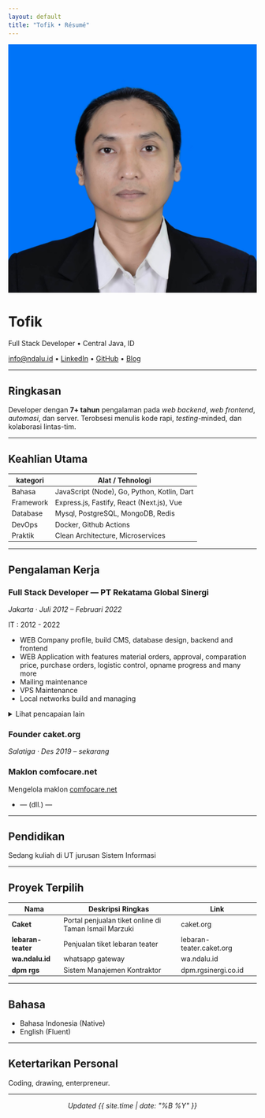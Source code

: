 ```yaml
---
layout: default
title: "Tofik • Résumé"
---
```


<link rel="stylesheet" href="assets/style.css">

<div class="hero">
  <img src="assets/photo.png" alt="Tofik" class="avatar">
  <h1>Tofik</h1>
  <p class="tagline">Full Stack Developer • Central Java, ID</p>
  <p>
    <a href="mailto:info@ndalu.id">info@ndalu.id</a> •
    <a href="https://linkedin.com/in/tofik-nuryanto-5172bb218">LinkedIn</a> •
    <a href="https://github.com/ngadimin51">GitHub</a> •
    <a href="https://ndalu.id">Blog</a>
  </p>
</div>

---

## Ringkasan

Developer dengan **7+ tahun** pengalaman pada _web backend_, _web frontend_, _automasi_, dan server. Terobsesi menulis kode rapi, _testing_-minded, dan kolaborasi lintas-tim.

---

## Keahlian Utama
<table>
  <thead>
    <tr>
      <th>kategori</th>
      <th>Alat / Tehnologi</th>
    </tr>
  </thead>
  <tbody>
    <tr>
      <td>Bahasa</td>
      <td>JavaScript (Node), Go, Python, Kotlin, Dart</td>
    </tr>
    <tr>
      <td>Framework</td>
      <td>Express.js, Fastify, React (Next.js), Vue</td>
    </tr>
    <tr>
      <td>Database</td>
      <td>Mysql, PostgreSQL, MongoDB, Redis</td>
    </tr>
    <tr>
      <td>DevOps</td>
      <td>Docker, Github Actions</td>
    </tr>
    <tr>
      <td>Praktik</td>
      <td>Clean Architecture, Microservices</td>
    </tr>
  </tbody>
</table>

---

## Pengalaman Kerja

### Full Stack Developer — PT Rekatama Global Sinergi
_Jakarta · Juli 2012 – Februari 2022_

IT : 2012 - 2022

- WEB Company profile, build CMS, database design, backend and frontend
- WEB Application with features material orders, approval, comparation price, purchase orders, logistic control, opname progress and many more
- Mailing maintenance
- VPS Maintenance
- Local networks build and managing

<details>
<summary>Lihat pencapaian lain</summary>
DRAFTER

- PT. Rekatama Global Sinergi Jakarta, Indonesia
- Shop Drawing, asbuilt drawing architect, structure and MEP
- Calculate volume of materials
- Make presentation for project tender
- Maintenance PC/Laptop hardware and software
</details>

### Founder caket.org 
_Salatiga · Des 2019 – sekarang_

### Maklon comfocare.net 

Mengelola maklon <a href='comfocare.net'>comfocare.net</a>

- — (dll.) —

---

## Pendidikan

Sedang kuliah di UT jurusan Sistem Informasi

---

## Proyek Terpilih

| Nama | Deskripsi Ringkas | Link |
|------|-------------------|------|
| **Caket** | Portal penjualan tiket online di Taman Ismail Marzuki | caket.org |
| **lebaran-teater** | Penjualan tiket lebaran teater | lebaran-teater.caket.org |
| **wa.ndalu.id** | whatsapp gateway | wa.ndalu.id |
| **dpm rgs** | Sistem Manajemen Kontraktor | dpm.rgsinergi.co.id |

---

## Bahasa

- Bahasa Indonesia (Native)  
- English (Fluent)

---

## Ketertarikan Personal

Coding, drawing, enterpreneur.

---

<p align="center"><em>Updated {{ site.time | date: "%B %Y" }}</em></p>